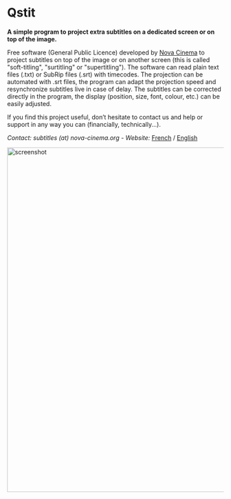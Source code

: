 Qstit
====

**A simple program to project extra subtitles on a dedicated screen or on top of the image.**

Free software (General Public Licence) developed by [Nova Cinema](http://www.nova-cinema.org) to project subtitles on top of the image or on another screen (this is called "soft-titling", "surtitling" or "supertitling"). The software can read plain text files (.txt) or SubRip files (.srt) with timecodes. The projection can be automated with .srt files, the program can adapt the projection speed and resynchronize subtitles live in case of delay. The subtitles can be corrected directly in the program, the display (position, size, font, colour, etc.) can be easily adjusted.

If you find this project useful, don’t hesitate to contact us and help or support in any way you can (financially, technically...).

*Contact: subtitles (at) nova-cinema.org  -  Website:* [French](http://www.nova-cinema.org/spip.php?rubrique1662) / [English](http://www.nova-cinema.org/spip.php?rubrique1664)


 <img src="http://www.nova-cinema.org/IMG/png/qstit2.png" width="800" alt="screenshot"> 
